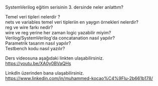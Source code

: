 SystemVerilog eğitim serisinin 3. dersinde neler anlattım? <br/>


Temel veri tipleri nelerdir ? <br/>
nets ve variables temel veri tipleriin en yaygın örnekleri nelerdir? <br/>
reg ve wire farkı nedir? <br/>
wire ve reg yerine her zaman logic yazabilir miyim? <br/>
Verilog/SystemVerilog'da concatanation nasıl yapılır? <br/>
Parametrik tasarım nasıl yapılır? <br/>
Testbench kodu nasıl yazılır? <br/>

Ders videosuna aşağıdaki linkten ulaşabilirsiniz.  <br/>
https://youtu.be/XA0y0BVaQHs <br/>

LinkdIn üzerinden bana ulaşabilirsiniz. <br/>
https://www.linkedin.com/in/muhammed-kocao%C4%9Flu-2b661b178/ <br/>
